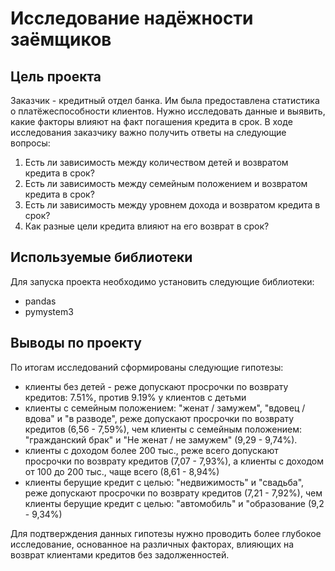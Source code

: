 # Исследование надёжности заёмщиков

## Цель проекта
Заказчик - кредитный отдел банка. Им была предоставлена статистика о платёжеспособности клиентов. Нужно исследовать данные и выявить, какие факторы влияют на факт погашения кредита в срок.
В ходе исследования заказчику важно получить ответы на следующие вопросы:
1. Есть ли зависимость между количеством детей и возвратом кредита в срок?
2. Есть ли зависимость между семейным положением и возвратом кредита в срок?
3. Есть ли зависимость между уровнем дохода и возвратом кредита в срок?
4. Как разные цели кредита влияют на его возврат в срок?

## Используемые библиотеки
Для запуска проекта необходимо установить следующие библиотеки:
- pandas 
- pymystem3

## Выводы по проекту
По итогам исследований сформированы следующие гипотезы:

- клиенты без детей - реже допускают просрочки по возврату кредитов: 7.51%, против 9.19% у клиентов с детьми 
- клиенты с семейным положением: "женат / замужем", "вдовец / вдова" и "в разводе", реже допускают просрочки по возврату кредитов (6,56 - 7,59%), чем клиенты с семейным положением: "гражданский брак" и "Не женат / не замужем" (9,29 - 9,74%). 
- клиенты с доходом более 200 тыс., реже всего допускают просрочки по возврату кредитов (7,07 - 7,93%), а клиенты с доходом от 100 до 200 тыс., чаще всего (8,61 - 8,94%)
- клиенты берущие кредит с целью: "недвижимость" и "свадьба", реже допускают просрочки по возврату кредитов (7,21 - 7,92%), чем клиенты берущие кредит с целью: "автомобиль" и "образование (9,2 - 9,34%)

Для подтверждения данных гипотезы нужно проводить более глубокое исследование, основанное на различных факторах, влияющих на возврат клиентами кредитов без задолженностей.
